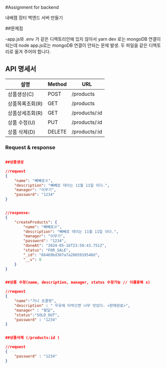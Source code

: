 #Assignment for backend

내배캠 장터 백엔드 서버 만들기



##문제점

-app.js와 .env 가 같은 디렉토리안에 있지 않아서 yarn dev 로는 mongoDB 연결이 되는데
node app.js로는  mongoDB 연결이 안되는 문제 발생.
두 파일을 같은 디렉토리로 옮겨 주어야 합니다.







## API 명세서

| 설명         | Method   |    URL        |
|-------------|----------|---------------|
| 상품생성(C)   | POST     | /products     |
| 상품목록조회(R)| GET      | /products     |
| 상품상세조회(R)| GET      | /products/:id |
| 상품 수정(U)  | PUT      | /products/:id |
| 상품 삭제(D)  | DELETE   | /products/:id |



### Request & response

```json

##상품생성

//request
{ 
    "name": "빼빼로ㄹ", 
    "description": "빼빼로 데이는 11월 11일 이다.", 
    "manager": "이무기", 
    "password": "1234" 
}


//response:
{
    "createProducts": {
        "name": "빼빼로ㄹ",
        "description": "빼빼로 데이는 11월 11일 이다.",
        "manager": "이무기",
        "password": "1234",
        "doneAt": "2024-05-16T23:50:43.751Z",
        "status": "FOR_SALE",
        "_id": "66469bd307a7a2865919540d",
        "__v": 0
    }
}


##상품 수정(name, description, manager, status 수정가능 // 이름중복 x)

//request
{
	"name":"가나 초콜렛",
	"description" : " 우유에 타먹으면 너무 맛있다. <판매완료>",
	"manager" : "황달",
	"status":"SOLD_OUT",
	"password" : "1234"
}                           


##상품삭제 (/products:id )

//request
{
	"password" : "1234"
}






